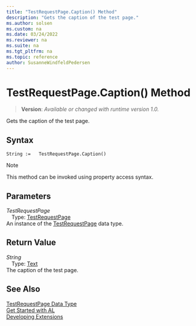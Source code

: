 ```yaml
---
title: "TestRequestPage.Caption() Method"
description: "Gets the caption of the test page."
ms.author: solsen
ms.custom: na
ms.date: 03/24/2022
ms.reviewer: na
ms.suite: na
ms.tgt_pltfrm: na
ms.topic: reference
author: SusanneWindfeldPedersen
---
```

[//]: # (START>DO_NOT_EDIT)
[//]: # (IMPORTANT:Do not edit any of the content between here and the END>DO_NOT_EDIT.)
[//]: # (Any modifications should be made in the .xml files in the ModernDev repo.)
# TestRequestPage.Caption() Method
> **Version**: _Available or changed with runtime version 1.0._

Gets the caption of the test page.


## Syntax
```AL
String :=   TestRequestPage.Caption()
```
> [!NOTE]
> This method can be invoked using property access syntax.
## Parameters
*TestRequestPage*  
&emsp;Type: [TestRequestPage](testrequestpage-data-type.md)  
An instance of the [TestRequestPage](testrequestpage-data-type.md) data type.  

## Return Value
*String*  
&emsp;Type: [Text](../text/text-data-type.md)  
The caption of the test page.


[//]: # (IMPORTANT: END>DO_NOT_EDIT)
## See Also
[TestRequestPage Data Type](testrequestpage-data-type.md)  
[Get Started with AL](../../devenv-get-started.md)  
[Developing Extensions](../../devenv-dev-overview.md)